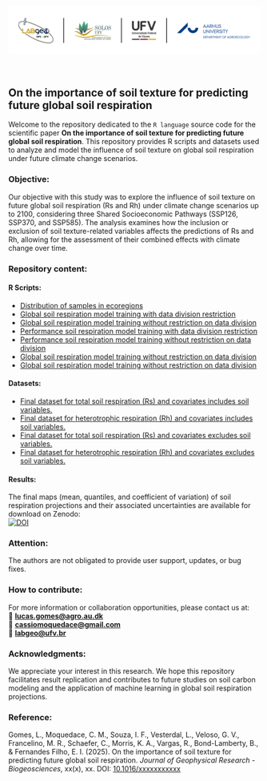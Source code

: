 <p align="center">
<img src="./img/soil_respiration_github.png" width="1200">
</p>

<p>&nbsp;</p>

## On the importance of soil texture for predicting future global soil respiration
Welcome to the repository dedicated to the `R language` source code for the scientific paper **On the importance of soil texture for predicting future global soil respiration**. This repository provides R scripts and datasets used to analyze and model the influence of soil texture on global soil respiration under future climate change scenarios.

### Objective:
Our objective with this study was to explore the influence of soil texture on future global soil respiration (Rs and Rh) under climate change scenarios up to 2100, considering three Shared Socioeconomic Pathways (SSP126, SSP370, and SSP585). The analysis examines how the inclusion or exclusion of soil texture-related variables affects the predictions of Rs and Rh, allowing for the assessment of their combined effects with climate change over time.

### Repository content:
#### R Scripts:
- [Distribution of samples in ecoregions](./pages/distribution_samples.md)<br>
- [Global soil respiration model training with data division restriction](./pages/global_model_ckfold.md)<br>
- [Global soil respiration model training without restriction on data division](./pages/global_model_skfold.md)<br>
- [Performance soil respiration model training with data division restriction](./pages/performance_model_ckfold.md)<br>
- [Performance soil respiration model training without restriction on data division](./pages/performance_model_skfold.md)<br>
- [Global soil respiration model training without restriction on data division](./pages/comparison_models.md)<br>
- [Global soil respiration model training without restriction on data division](./pages/comparison_models.md)<br>

#### Datasets:
- [Final dataset for total soil respiration (Rs) and covariates includes soil variables.](./datasets/finaldataset_rs_withsoil.csv)<br>
- [Final dataset for heterotrophic respiration (Rh) and covariates includes soil variables.](./datasets/finaldataset_rh_withsoil.csv)<br>
- [Final dataset for total soil respiration (Rs) and covariates excludes soil variables.](./datasets/finaldataset_rs_nosoil.csv)<br>
- [Final dataset for heterotrophic respiration (Rh) and covariates excludes soil variables.](./datasets/finaldataset_rh_nosoil.csv)<br>

#### Results:
The final maps (mean, quantiles, and coefficient of variation) of soil respiration projections and their associated uncertainties are available for download on Zenodo:<br>
[![DOI](https://zenodo.org/badge/DOI/10.5281/zenodo.xxxxxxxx.svg)](https://doi.org/10.5281/zenodo.xxxxxxxx)

### Attention:
The authors are not obligated to provide user support, updates, or bug fixes.

### How to contribute:
For more information or collaboration opportunities, please contact us at:  
📧 **lucas.gomes@agro.au.dk**  
📧 **cassiomoquedace@gmail.com**  
📧 **labgeo@ufv.br**

### Acknowledgments:
We appreciate your interest in this research. We hope this repository facilitates result replication and contributes to future studies on soil carbon modeling and the application of machine learning in global soil respiration projections.

### Reference:
Gomes, L., Moquedace, C. M., Souza, I. F., Vesterdal, L., Veloso, G. V., Francelino, M. R., Schaefer, C., Morris, K. A., Vargas, R., Bond-Lamberty, B., & Fernandes Filho, E. I. (2025). On the importance of soil texture for predicting future global soil respiration. *Journal of Geophysical Research - Biogeosciences*, xx(x), xx. DOI: [10.1016/xxxxxxxxxxx](https://doi.org/10.1016/xxxxxxxxxxx)
